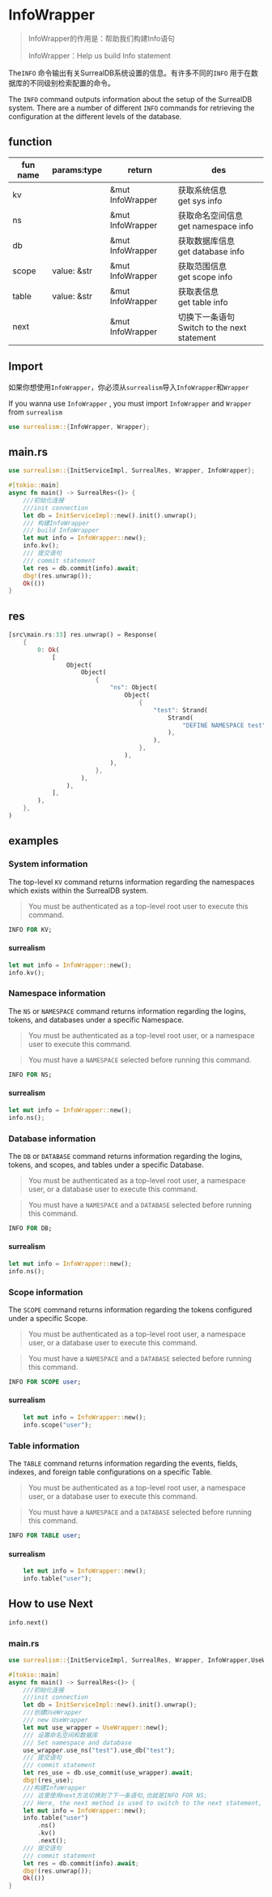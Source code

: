 # InfoWrapper

> InfoWrapper的作用是：帮助我们构建Info语句
>
> InfoWrapper：Help us build Info statement

The`INFO` 命令输出有关SurrealDB系统设置的信息。有许多不同的`INFO` 用于在数据库的不同级别检索配置的命令。

The `INFO` command outputs information about the setup of the SurrealDB system. There are a number of different `INFO` commands for retrieving the configuration at the different levels of the database.

## function

| fun name | params:type | return           | des                                              |
| -------- | ----------- | ---------------- | ------------------------------------------------ |
| kv       |             | &mut InfoWrapper | 获取系统信息<br /> get sys info                  |
| ns       |             | &mut InfoWrapper | 获取命名空间信息<br />get namespace info         |
| db       |             | &mut InfoWrapper | 获取数据库信息<br />get database info            |
| scope    | value: &str | &mut InfoWrapper | 获取范围信息<br />get scope info                 |
| table    | value: &str | &mut InfoWrapper | 获取表信息<br />get table info                   |
| next     |             | &mut InfoWrapper | 切换下一条语句<br />Switch to the next statement |

## Import

如果你想使用`InfoWrapper`，你必须从`surrealism`导入`InfoWrapper`和`Wrapper`

If you wanna use `InfoWrapper` , you must import `InfoWrapper` and `Wrapper` from `surrealism`

```rust
use surrealism::{InfoWrapper, Wrapper};
```

## main.rs

```rust
use surrealism::{InitServiceImpl, SurrealRes, Wrapper, InfoWrapper};

#[tokio::main]
async fn main() -> SurrealRes<()> {
    ///初始化连接
    ///init connection
    let db = InitServiceImpl::new().init().unwrap();
    /// 构建InfoWrapper
    /// build InfoWrapper
    let mut info = InfoWrapper::new();
    info.kv();
    /// 提交语句
    /// commit statement
    let res = db.commit(info).await;
    dbg!(res.unwrap());
    Ok(())
}
```

## res


```rust
[src\main.rs:33] res.unwrap() = Response(
    {
        0: Ok(
            [
                Object(
                    Object(
                        {
                            "ns": Object(
                                Object(
                                    {
                                        "test": Strand(
                                            Strand(
                                                "DEFINE NAMESPACE test",
                                            ),
                                        ),
                                    },
                                ),
                            ),
                        },
                    ),
                ),
            ],
        ),
    },
)

```

## examples

### System information

The top-level `KV` command returns information regarding the namespaces which exists within the SurrealDB system.

> You must be authenticated as a top-level root user to execute this command.

```sql
INFO FOR KV;
```

#### surrealism

```rust
let mut info = InfoWrapper::new();
info.kv();
```

### Namespace information

The `NS` or `NAMESPACE` command returns information regarding the logins, tokens, and databases under a specific Namespace.

> You must be authenticated as a top-level root user, or a namespace user to execute this command.

> You must have a `NAMESPACE` selected before running this command.

```sql
INFO FOR NS;
```

#### surrealism

```rust
let mut info = InfoWrapper::new();
info.ns();
```

### Database information

The `DB` or `DATABASE` command returns information regarding the logins, tokens, and scopes, and tables under a specific Database.

> You must be authenticated as a top-level root user, a namespace user, or a database user to execute this command.

> You must have a `NAMESPACE` and a `DATABASE` selected before running this command.

```sql
INFO FOR DB;
```

#### surrealism

```rust
let mut info = InfoWrapper::new();
info.ns();
```

### Scope information

The `SCOPE` command returns information regarding the tokens configured under a specific Scope.

> You must be authenticated as a top-level root user, a namespace user, or a database user to execute this command.

> You must have a `NAMESPACE` and a `DATABASE` selected before running this command.

```sql
INFO FOR SCOPE user;
```

#### surrealism

```rust
    let mut info = InfoWrapper::new();
    info.scope("user");
```

### Table information

The `TABLE` command returns information regarding the events, fields, indexes, and foreign table configurations on a specific Table.

> You must be authenticated as a top-level root user, a namespace user, or a database user to execute this command.

> You must have a `NAMESPACE` and a `DATABASE` selected before running this command.

```sql
INFO FOR TABLE user;
```

#### surrealism

```rust
    let mut info = InfoWrapper::new();
    info.table("user");
```

## How to use Next

```rust
info.next()
```

### main.rs

```rust
use surrealism::{InitServiceImpl, SurrealRes, Wrapper, InfoWrapper,UseWrapper};

#[tokio::main]
async fn main() -> SurrealRes<()> {
    ///初始化连接
    ///init connection
    let db = InitServiceImpl::new().init().unwrap();
    ///创建UseWrapper
    /// new UseWrapper
    let mut use_wrapper = UseWrapper::new();
    /// 设置命名空间和数据库
    /// Set namespace and database
    use_wrapper.use_ns("test").use_db("test");
    /// 提交语句
    /// commit statement
    let res_use = db.use_commit(use_wrapper).await;
    dbg!(res_use);
    ///构建InfoWrapper
    /// 这里使用next方法切换到了下一条语句,也就是INFO FOR NS;
    /// Here, the next method is used to switch to the next statement, which is INFO FOR NS;
    let mut info = InfoWrapper::new();
    info.table("user")
        .ns()
        .kv()
        .next();
    /// 提交语句
    /// commit statement
    let res = db.commit(info).await;
    dbg!(res.unwrap());
    Ok(())
}
```

